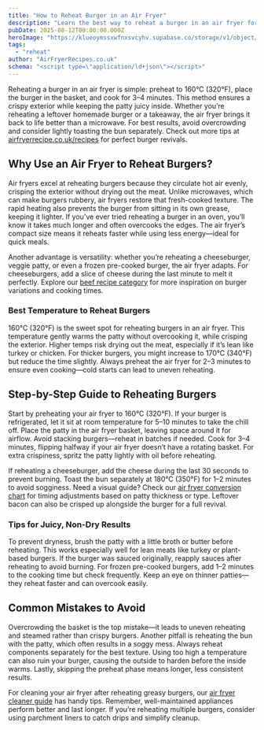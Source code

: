 ```yaml
---
title: "How to Reheat Burger in an Air Fryer"
description: "Learn the best way to reheat a burger in an air fryer for juicy, crispy results. Get the perfect air fryer burger reheat time and temp here!"
pubDate: 2025-08-12T00:00:00.000Z
heroImage: "https://klueoymssxwfnxsvcyhv.supabase.co/storage/v1/object/public/md/how-to-reheat-burger-in-air-fryer-f1393773.png"
tags:
  - "reheat"
author: "AirFryerRecipes.co.uk"
schema: "<script type=\"application/ld+json\"></script>"
---
```


<p>Reheating a burger in an air fryer is simple: preheat to 160°C (320°F), place the burger in the basket, and cook for 3–4 minutes. This method ensures a crispy exterior while keeping the patty juicy inside. Whether you’re reheating a leftover homemade burger or a takeaway, the air fryer brings it back to life better than a microwave. For best results, avoid overcrowding and consider lightly toasting the bun separately. Check out more tips at <a href=https://www.airfryerrecipe.co.uk/recipes>airfryerrecipe.co.uk/recipes</a> for perfect burger revivals.</p>  

<h2>Why Use an Air Fryer to Reheat Burgers?</h2>  
<p>Air fryers excel at reheating burgers because they circulate hot air evenly, crisping the exterior without drying out the meat. Unlike microwaves, which can make burgers rubbery, air fryers restore that fresh-cooked texture. The rapid heating also prevents the burger from sitting in its own grease, keeping it lighter. If you’ve ever tried reheating a burger in an oven, you’ll know it takes much longer and often overcooks the edges. The air fryer’s compact size means it reheats faster while using less energy—ideal for quick meals.</p>  

<p>Another advantage is versatility: whether you’re reheating a cheeseburger, veggie patty, or even a frozen pre-cooked burger, the air fryer adapts. For cheeseburgers, add a slice of cheese during the last minute to melt it perfectly. Explore our <a href=https://www.airfryerrecipe.co.uk/recipe-category/beef>beef recipe category</a> for more inspiration on burger variations and cooking times.</p>  

<h3>Best Temperature to Reheat Burgers</h3>  
<p>160°C (320°F) is the sweet spot for reheating burgers in an air fryer. This temperature gently warms the patty without overcooking it, while crisping the exterior. Higher temps risk drying out the meat, especially if it’s lean like turkey or chicken. For thicker burgers, you might increase to 170°C (340°F) but reduce the time slightly. Always preheat the air fryer for 2–3 minutes to ensure even cooking—cold starts can lead to uneven reheating.</p>  

<h2>Step-by-Step Guide to Reheating Burgers</h2>  
<p>Start by preheating your air fryer to 160°C (320°F). If your burger is refrigerated, let it sit at room temperature for 5–10 minutes to take the chill off. Place the patty in the air fryer basket, leaving space around it for airflow. Avoid stacking burgers—reheat in batches if needed. Cook for 3–4 minutes, flipping halfway if your air fryer doesn’t have a rotating basket. For extra crispiness, spritz the patty lightly with oil before reheating.</p>  

<p>If reheating a cheeseburger, add the cheese during the last 30 seconds to prevent burning. Toast the bun separately at 180°C (350°F) for 1–2 minutes to avoid sogginess. Need a visual guide? Check our <a href=https://www.airfryerrecipe.co.uk/air-fryer-conversion-chart>air fryer conversion chart</a> for timing adjustments based on patty thickness or type. Leftover bacon can also be crisped up alongside the burger for a full revival.</p>  

<h3>Tips for Juicy, Non-Dry Results</h3>  
<p>To prevent dryness, brush the patty with a little broth or butter before reheating. This works especially well for lean meats like turkey or plant-based burgers. If the burger was sauced originally, reapply sauces after reheating to avoid burning. For frozen pre-cooked burgers, add 1–2 minutes to the cooking time but check frequently. Keep an eye on thinner patties—they reheat faster and can overcook easily.</p>  

<h2>Common Mistakes to Avoid</h2>  
<p>Overcrowding the basket is the top mistake—it leads to uneven reheating and steamed rather than crispy burgers. Another pitfall is reheating the bun with the patty, which often results in a soggy mess. Always reheat components separately for the best texture. Using too high a temperature can also ruin your burger, causing the outside to harden before the inside warms. Lastly, skipping the preheat phase means longer, less consistent results.</p>  

<p>For cleaning your air fryer after reheating greasy burgers, our <a href=https://www.airfryerrecipe.co.uk/air-fryer-cleaner>air fryer cleaner guide</a> has handy tips. Remember, well-maintained appliances perform better and last longer. If you’re reheating multiple burgers, consider using parchment liners to catch drips and simplify cleanup.</p>
